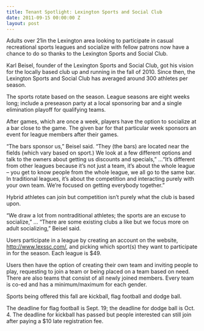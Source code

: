 ```yaml
---
title: Tenant Spotlight: Lexington Sports and Social Club
date: 2011-09-15 00:00:00 Z
layout: post
---
```

 
<p>Adults over 21in the Lexington area looking to participate in casual recreational sports leagues and socialize with fellow patrons now have a chance to do so thanks to the Lexington Sports and Social Club.</p>
<p>Karl Beisel, founder of the Lexington Sports and Social Club, got his vision for the locally based club up and running in the fall of 2010. Since then, the Lexington Sports and Social Club has averaged around 300 athletes per season.</p>
<p>The sports rotate based on the season. League seasons are eight weeks long; include a preseason party at a local sponsoring bar and a single elimination playoff for qualifying teams.</p>
<p>After games, which are once a week, players have the option to socialize at a bar close to the game. The given bar for that particular week sponsors an event for league members after their games.</p>
<p>“The bars sponsor us,” Beisel said. “They (the bars) are located near the fields (which vary based on sport.) We look at a few different options and talk to the owners about getting us discounts and specials,” …“It’s different from other leagues because it’s not just a team, it’s about the whole league – you get to know people from the whole league, we all go to the same bar. In traditional leagues, it’s about the competition and interacting purely with your own team. We’re focused on getting everybody together.”</p>
<p>Hybrid athletes can join but competition isn’t purely what the club is based upon.</p>
<p>“We draw a lot from nontraditional athletes; the sports are an excuse to socialize,” … “There are some existing clubs a like but we focus more on adult socializing,” Beisel said.</p>
<p>Users participate in a league by creating an account on the website, <a href="http://www.lexssc.com/" target="_blank">http://www.lexssc.com/</a>, and picking which sport(s) they want to participate in for the season. Each league is $49. </p>
<p>Users then have the option of creating their own team and inviting people to play, requesting to join a team or being placed on a team based on need. There are also teams that consist of all newly joined members.  Every team is co-ed and has a minimum/maximum for each gender.</p>
<p>Sports being offered this fall are kickball, flag football and dodge ball.</p>
<p>The deadline for flag football is Sept. 19; the deadline for dodge ball is Oct. 4. The deadline for kickball has passed but people interested can still join after paying a $10 late registration fee. </p>
